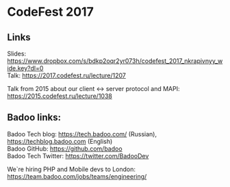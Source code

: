 # CodeFest 2017

## Links

Slides: https://www.dropbox.com/s/bdkp2oqr2yr073h/codefest_2017_nkrapivnyy_wide.key?dl=0  
Talk: https://2017.codefest.ru/lecture/1207  
  
Talk from 2015 about our client <-> server protocol and MAPI: https://2015.codefest.ru/lecture/1038
  
## Badoo links:  
  
Badoo Tech blog: https://tech.badoo.com/ (Russian), https://techblog.badoo.com (English)  
Badoo GitHub: https://github.com/badoo  
Badoo Tech Twitter: https://twitter.com/BadooDev  
  
We\`re hiring PHP and Mobile devs to London: https://team.badoo.com/jobs/teams/engineering/  
